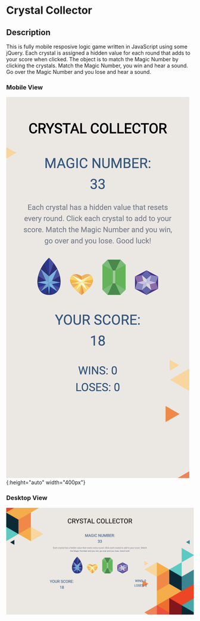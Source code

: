# Crystal Collector

## Description

This is fully mobile resposive logic game written in JavaScript using some jQuery. Each crystal is assigned a hidden value for each round that adds to your score when clicked. The object is to match the Magic Number by clicking the crystals. Match the Magic Number, you win and hear a sound. Go over the Magic Number and you lose and hear a sound.

### Mobile View

![crystal-collector-mobile](assets/images/crystalcollectormobile.png){:height="auto" width="400px"}

### Desktop View

![crystal-collector-mobile](assets/images/crystalcollector.png)
